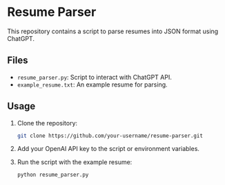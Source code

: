 
# Resume Parser

This repository contains a script to parse resumes into JSON format using ChatGPT.

## Files

- `resume_parser.py`: Script to interact with ChatGPT API.
- `example_resume.txt`: An example resume for parsing.

## Usage

1. Clone the repository:
    ```sh
    git clone https://github.com/your-username/resume-parser.git
    ```

2. Add your OpenAI API key to the script or environment variables.

3. Run the script with the example resume:
    ```sh
    python resume_parser.py
    ```

